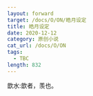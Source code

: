 ```yaml
---
layout: forward
target: /docs/O/ON/皓月设定
title: 皓月设定
date: 2020-12-12
category: 原创小说
cat_url: /docs/O/ON
tags: 
  - TBC
length: 832
---
```


歆水:歆者，羡也。
